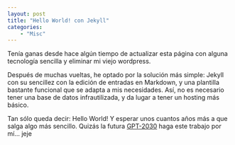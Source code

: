 ```yaml
---
layout: post
title: "Hello World! con Jekyll"
categories: 
    - "Misc"
---
```


Tenía ganas desde hace algún tiempo de actualizar esta página con alguna tecnología sencilla y eliminar mi viejo wordpress.

Después de muchas vueltas, he optado por la solución más simple: Jekyll con su sencillez con la edición de entradas en Markdown, y una plantilla bastante funcional que se adapta a mis necesidades. Así, no es necesario tener una base de datos infrautilizada, y da lugar a tener un hosting más básico. 

Tan sólo queda decir: Hello World! Y esperar unos cuantos años más a que salga algo más sencillo. Quizás la futura [GPT-2030](https://openai.com/) haga este trabajo por mí... jeje
